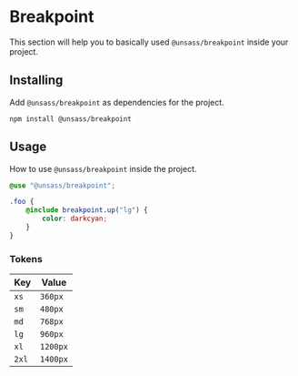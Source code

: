 # Breakpoint

This section will help you to basically used `@unsass/breakpoint` inside your project.

## Installing

Add `@unsass/breakpoint` as dependencies for the project.

```shell
npm install @unsass/breakpoint
```

## Usage

How to use `@unsass/breakpoint` inside the project.

```scss
@use "@unsass/breakpoint";

.foo {
    @include breakpoint.up("lg") {
        color: darkcyan;
    }
}
```

### Tokens

| Key   | Value    |
|-------|----------|
| `xs`  | `360px`  |
| `sm`  | `480px`  |
| `md`  | `768px`  |
| `lg`  | `960px`  |
| `xl`  | `1200px` |
| `2xl` | `1400px` |
